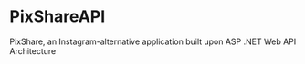 # PixShareAPI
 PixShare, an Instagram-alternative application built upon ASP .NET Web API Architecture
